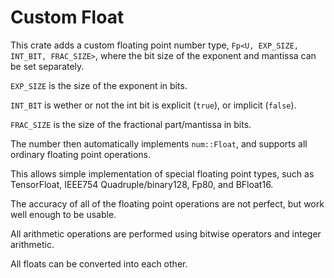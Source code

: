 # Custom Float

This crate adds a custom floating point number type, `Fp<U, EXP_SIZE, INT_BIT, FRAC_SIZE>`, where the bit size of the exponent and mantissa can be set separately.

`EXP_SIZE` is the size of the exponent in bits.

`INT_BIT` is wether or not the int bit is explicit (`true`), or implicit (`false`).

`FRAC_SIZE` is the size of the fractional part/mantissa in bits.

The number then automatically implements `num::Float`, and supports all ordinary floating point operations.

This allows simple implementation of special floating point types, such as TensorFloat, IEEE754 Quadruple/binary128, Fp80, and BFloat16.

The accuracy of all of the floating point operations are not perfect, but work well enough to be usable.

All arithmetic operations are performed using bitwise operators and integer arithmetic.

All floats can be converted into each other.
